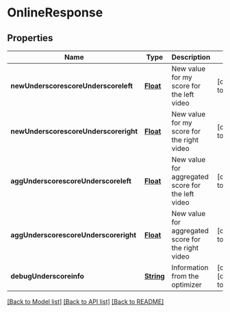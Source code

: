 # OnlineResponse
## Properties

Name | Type | Description | Notes
------------ | ------------- | ------------- | -------------
**newUnderscorescoreUnderscoreleft** | [**Float**](float.md) | New value for my score for the left video | [default to null]
**newUnderscorescoreUnderscoreright** | [**Float**](float.md) | New value for my score for the right video | [default to null]
**aggUnderscorescoreUnderscoreleft** | [**Float**](float.md) | New value for aggregated score for the left video | [default to null]
**aggUnderscorescoreUnderscoreright** | [**Float**](float.md) | New value for aggregated score for the right video | [default to null]
**debugUnderscoreinfo** | [**String**](string.md) | Information from the optimizer | [optional] [default to null]

[[Back to Model list]](../README.md#documentation-for-models) [[Back to API list]](../README.md#documentation-for-api-endpoints) [[Back to README]](../README.md)

